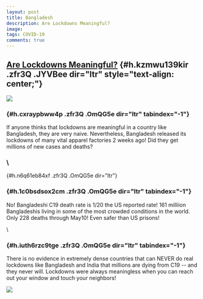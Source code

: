 ```yaml
---
layout: post
title: Bangladesh
description: Are Lockdowns Meaningful?
image: 
tags: COVID-19
comments: true
---
```


[Are Lockdowns Meaningful?](https://www.google.com/url?q=https%3A%2F%2Fwww.washingtonpost.com%2Fbusiness%2Fbangladesh-reopens-600-apparel-factories-despite-virus-risk%2F2020%2F04%2F28%2F03b3354c-8939-11ea-80df-d24b35a568ae_story.html&sa=D&sntz=1&usg=AFQjCNE0qsZeWK_EHjaxifV7rBZPfHDI5w) {#h.kzmwu139kir .zfr3Q .JYVBee dir="ltr" style="text-align: center;"}
---------------------------------------------------------------------------------------------------------------------------------------------------------------------------------------------------------------------------------------------------------------------------------------------

[![](https://lh5.googleusercontent.com/S1FzdnZ6IDAPCZC0HSE9_go9EnU6tlQyFspTZNB9ff4jzIcf1LsFCM4JkF8AC5_3SBP7MoNkM_5fPFqn7WXsw7fTBu5ohXZO_elJvAqgzfzg19HbVTo=w1280)](https://www.google.com/url?q=https%3A%2F%2Fredcap.med.usc.edu%2Fsurveys%2F%3Fs%3DJ7KEL4YTKT&sa=D&sntz=1&usg=AFQjCNGgmJPVlIxKzdq9Pd16K5HC0kstRQ)

###  {#h.cxraypbww4p .zfr3Q .OmQG5e dir="ltr" tabindex="-1"}

[](#h.cxraypbww4p)

If anyone thinks that lockdowns are meaningful in a country like
Bangladesh, they are very naive. Nevertheless, Bangladesh released its
lockdowns of many vital apparel factories 2 weeks ago! Did they get
millions of new cases and deaths?

### \
 {#h.n6q61eb84xf .zfr3Q .OmQG5e dir="ltr"}

###  {#h.1c0bsdsox2cm .zfr3Q .OmQG5e dir="ltr" tabindex="-1"}

[](#h.1c0bsdsox2cm)

No! Bangladeshi C19 death rate is 1/20 the US reported rate! 161
milliion Bangladeshis living in some of the most crowded conditions in
the world. Only 228 deaths through May10! Even safer than US prisons!

\

###  {#h.iuth6rzc9tge .zfr3Q .OmQG5e dir="ltr" tabindex="-1"}

[](#h.iuth6rzc9tge)

There is no evidence in extremely dense countries that can NEVER do real
lockdowns like Bangladesh and India that millions are dying from C19 --
and they never will. Lockdowns were always meaningless when you can
reach out your window and touch your neighbors!

![](https://lh6.googleusercontent.com/HclsrO3wFJwn6f78EKGthBH31aj7CxcJqQ9ncHQmBDYDyEP4dgIDRQMcWtLoomAj4XwZFjU=w1280)
